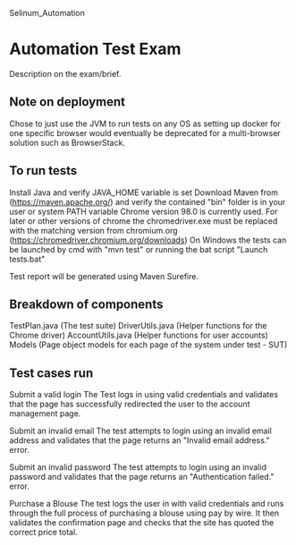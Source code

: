 Selinum_Automation

# Automation Test Exam
Description on the exam/brief.

## Note on deployment
Chose to just use the JVM to run tests on any OS as setting up docker for one specific browser would eventually be deprecated for a multi-browser solution such as BrowserStack.


## To run tests
Install Java and verify JAVA_HOME variable is set
Download Maven from (https://maven.apache.org/) and verify the contained "bin" folder is in your user or system PATH variable
Chrome version 98.0 is currently used. For later or other versions of chrome the chromedriver.exe must be replaced with the matching version from chromium.org (https://chromedriver.chromium.org/downloads)
On Windows the tests can be launched by cmd with "mvn test" or running the bat script "Launch tests.bat"

Test report will be generated using Maven Surefire.

## Breakdown of components
TestPlan.java (The test suite)
DriverUtils.java (Helper functions for the Chrome driver)
AccountUtils.java (Helper functions for user accounts)
Models (Page object models for each page of the system under test - SUT)

## Test cases run

Submit a valid login
The Test logs in using valid credentials and validates that the page has successfully redirected the user to the account management page.

Submit an invalid email
The test attempts to login using an invalid email address and validates that the page returns an "Invalid email address." error.

Submit an invalid password
The test attempts to login using an invalid password and validates that the page returns an "Authentication failed." error.

Purchase a Blouse
The test logs the user in with valid credentials and runs through the full process of purchasing a blouse using pay by wire. It then validates the confirmation page and checks that the site has quoted the correct price total.
